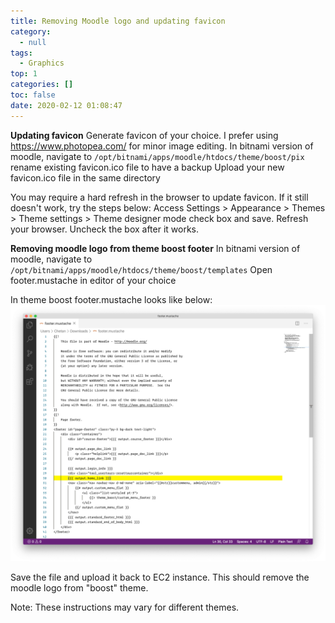 ```yaml
---
title: Removing Moodle logo and updating favicon
category:
  - null
tags:
  - Graphics
top: 1
categories: []
toc: false
date: 2020-02-12 01:08:47
---
```


**Updating favicon**
Generate favicon of your choice. I prefer using https://www.photopea.com/ for minor image editing.
In bitnami version of moodle, navigate to ```/opt/bitnami/apps/moodle/htdocs/theme/boost/pix```
rename existing favicon.ico file to have a backup
Upload your new favicon.ico file in the same directory

You may require a hard refresh in the browser to update favicon. If it still doesn't work, try the steps below:
Access Settings > Appearance > Themes > Theme settings > Theme designer mode check box and save. Refresh your browser. Uncheck the box after it works.

**Removing moodle logo from theme boost footer**
In bitnami version of moodle, navigate to ```/opt/bitnami/apps/moodle/htdocs/theme/boost/templates```
Open footer.mustache in editor of your choice

In theme boost footer.mustache looks like below:
![image.png](/images/2020/02/12/62befb40-4d05-11ea-93b3-3feac072eb06.png)


Save the file and upload it back to EC2 instance. This should remove the moodle logo from "boost" theme. 

Note: These instructions may vary for different themes.